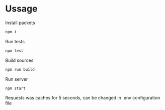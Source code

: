 # Ussage
Install packets
```sh
npm i
```
Run tests
```sh
npm test
```
Build sources
```sh
npm run build
```
Run server
```sh
npm start
```

Requests was caches for 5 seconds, can be changed in .env configuration file